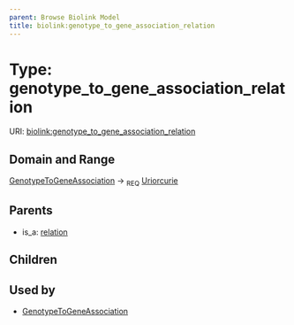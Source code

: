 ```yaml
---
parent: Browse Biolink Model
title: biolink:genotype_to_gene_association_relation
---
```


# Type: genotype_to_gene_association_relation




URI: [biolink:genotype_to_gene_association_relation](https://w3id.org/biolink/vocab/genotype_to_gene_association_relation)



## Domain and Range

[GenotypeToGeneAssociation](GenotypeToGeneAssociation.md) ->  <sub>REQ</sub> [Uriorcurie](types/Uriorcurie.md)

## Parents

 *  is_a: [relation](relation.md)

## Children


## Used by

 * [GenotypeToGeneAssociation](GenotypeToGeneAssociation.md)
